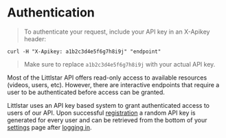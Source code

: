 # Authentication

> To authenticate your request, include your API key in an X-Apikey header:

```shell
curl -H "X-Apikey: a1b2c3d4e5f6g7h8i9j" "endpoint"
```

> Make sure to replace `a1b2c3d4e5f6g7h8i9j` with your actual API key.

Most of the Littlstar API offers read-only access to available resources (videos, users, etc). However, there are interactive endpoints that require a user to be authenticated before access can be granted.

Littlstar uses an API key based system to grant authenticated access to users of our API. Upon successful [registration](https://littlstar.com/register) a random API key is generated for every user and can be retrieved from the bottom of your [settings](https://littlstar.com/settings) page after [logging in](https://littlstar.com/login).